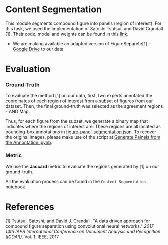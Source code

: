 # Content Segmentation 

This module segments  compound figure into panels (region of interest). For this task, we used the implementation of Satoshi Tsutsui, and David Crandall [1]. Their code, model and weights can be found in this [link](https://github.com/apple2373/figure-separator). 

- We are making available an adapted version of FigureSeparete[1] - [Google Drive](https://drive.google.com/file/d/1BVVN736dIm2Gb39g1A9yHNwAJT7PuKX6/view?usp=sharing) to our data

# Evaluation

### Ground-Truth

To evaluate the method [1] on our data, first, two experts annotated the coordinates of each region of interest from a subset of figures from our dataset. Then, the final ground-truth was selected as the agreement regions - AND Map. 

Thus, for each figure from the subset, we generate a binary map that indicates where the regions of interest are. These regions are all located as bounding-box annotations in [figure-panel-segmentation.json](figure-panel-segmentation.json).
To recover the original images, please make use of the script at [Generate Painels from the Annontation.ipynb](Generate%20Painels%20from%20the%20Annontation.ipynb).



### Metric

We use the **Jaccard** metric to evaluate the regions generated by [1] on our ground-truth.

All the evaluation process can be found in the `Content Segmentation` notebook.

# References

[1] Tsutsui, Satoshi, and David J. Crandall. "A data driven approach for compound figure separation using convolutional neural networks." *2017 14th IAPR International Conference on Document Analysis and Recognition (ICDAR)*. Vol. 1. IEEE, 2017.
